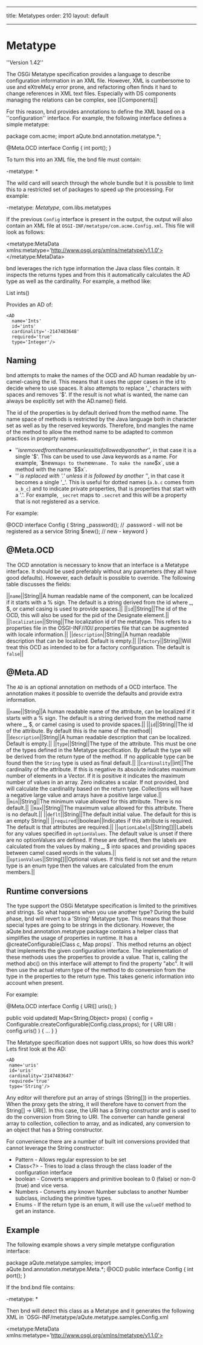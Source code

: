 ___
title: Metatypes
order: 210
layout: default
___
# Metatype
''Version 1.42''

The OSGi Metatype specification provides a language to describe configuration information in an XML file. However, XML is cumbersome to use and eXtreMeLy error prone, and refactoring often finds it hard to change references in XML text files. Especially with DS components managing the relations can be complex, see [[Components]]

For this reason, bnd provides annotations to define the XML based on a ''configuration'' interface. For example, the following interface defines a simple metatype:

  package com.acme;
  import aQute.bnd.annotation.metatype.*;

  @Meta.OCD interface Config {
    int port();
  }

To turn this into an XML file, the bnd file must contain:

  -metatype: *

The wild card will search through the whole bundle but it is possible to limit this to a restricted set of packages to speed up the processing. For example:

  -metatype: *Metatype*, com.libs.metatypes

If the previous `Config` interface is present in the output, the output will also contain an XML file at `OSGI-INF/metatype/com.acme.Config.xml`. This file will look as follows:

  <metatype:MetaData 
    xmlns:metatype='http://www.osgi.org/xmlns/metatype/v1.1.0'>
    <OCD 
      name='Config' 
      id='aQute.metatype.samples.Config' 
      localization='aQute.metatype.samples.Config'>
      <AD 
        name='Port' 
        id='port' 
        cardinality='0' 
        required='true' 
        type='Integer'/>
    </OCD>
    <Designate pid='aQute.metatype.samples.Config'>
      <Object ocdref='aQute.metatype.samples.Config'/>
    </Designate>
  </metatype:MetaData>

bnd leverages the rich type information the Java class files contain. It inspects the returns types and from this it automatically calculates the AD type as well as the cardinality. For example, a method like:

   List<Integer> ints()

Provides an AD of:

    <AD 
      name='Ints' 
      id='ints' 
      cardinality='-2147483648' 
      required='true' 
      type='Integer'/>

## Naming
bnd attempts to make the names of the OCD and AD human readable by un-camel-casing the id. This means that it uses the upper cases in the id to decide where to use spaces. It also attempts to replace '_' characters with spaces and removes '$'. If the result is not what is wanted, the name can always be explicitly set with the AD.name() field.

The id of the properties is by default derived from the method name. The name space of methods is restricted by the Java language both in character set as well as by the reserved keywords. Therefore, bnd mangles the name of the method to allow the method name to be adapted to common practices in proeprty names.

* '$' is removed from the name unless it is followed by another '$', in that case it is a single '$'. This can be used to use Java keywords as a name. For example, `$new` maps to the `new` name. To make the name `$x`, use a method with the name `$$x`.
* '_' is replaced with '.' unless it is followed by another '_', in that case it becomes a single '_'. This is useful for dotted names (`a.b.c` comes from `a_b_c`) and to indicate private properties, that is properties that start with a '.'. For example, `_secret` maps to `.secret` and this will be a property that is not registered as a service. 

For example:

  @OCD
  interface Config {
    String _password(); // .password - will not be registered as a service
    String $new();      // new - keyword
  }

## @Meta.OCD
The OCD annotation is necessary to know that an interface is a Metatype interface. It should be used preferably without any parameters (they all have good defaults). However, each default is possible to override. The following table discusses the fields:

||`name`||String||A human readable name of the component, can be localized if it starts with a % sign. The default is a string derived from the id where _, $, or camel casing is used to provide spaces.||
||`id`||String||The id of the OCD, this will also be used for the pid of the Designate element.||
||`localization`||String||The localization id of the metatype. This refers to a properties file in the OSGI-INF/i10l/<localization>.properties file that can be augmented with locale information.||
||`description`||String||A human readable description that can be localized. Default is empty.||
||`factory`||String||Will treat this OCD as intended to be for a factory configuration. The default is `false`||

## @Meta.AD
The `AD` is an optional annotation on methods of a OCD interface. The annotation makes it possible to override the defaults and provide extra information.

||`name`||String||A human readable name of the attribute, can be localized if it starts with a % sign. The default is a string derived from the method name where _, $, or camel casing is used to provide spaces.||
||`id`||String||The id of the attribute. By default this is the name of the method||
||`description`||String||A human readable description that can be localized. Default is empty.||
||`type`||String||The type of the attribute. This must be one of the types defined in the Metatype specification. By default the type will be derived from the return type of the method. If no applicable type can be found then the `String` type is used as final default.||
||`cardinality`||int||The cardinality of the attribute. If this is negative its absolute indicates maximum number of elements in a Vector. If it is positive it indicates the maximum number of values in an array. Zero indicates a scalar. If not provided, bnd will calculate the cardinality based on the return type. Collections will have a negative large value and arrays have a positive large value.||
||`min`||String||The minimum value allowed for this attribute. There is no default.||
||`max`||String||The maximum value allowed for this attribute. There is no default.||
||`deflt`||String||The default initial value. The default for this is an empty String||
||`required`||boolean||Indicates if this attribute is required. The default is that attributes are required.||
||`optionLabels`||String[]||Labels for any values specified in `optionValues`. The default value is unset if there are no optionValues are defined. If these are defined, then the labels are calculated from the values by making _, $ into spaces and providing spaces between camel cased words in the values.||
||`optionValues`||String[]||Optional values. If this field is not set and the return type is an enum type then the values are calculated from the enum members.||


## Runtime conversions
The type support the OSGi Metatype specification is limited to the primitives and strings. So what happens when you use another type? During the build phase, bnd will revert to a 'String' Metatype type. This means that those special types are going to be strings in the dictionary. However, the aQute.bnd.annotation.metatype package contains a helper class that simplifies the usage of properties in runtime. It has a @createConfigurable(Class<T> c, Map<?,?> props)`. This method returns an object that implements the given configuration interface. The implementation of these methods uses the properties to provide a value. That is, calling the method abc() on this interface will attempt to find the property "abc". It will then use the actual return type of the method to do conversion from the type in the properties to the return type. This takes generic information into account when present.

For example:

  @Meta.OCD
  interface Config {
    URI[] uris();
  }

  public void updated( Map<String,Object> props) {
    config = Configurable.createConfigurable(Config.class,props);
    for ( URI URI : config.uris() ) {
      ...
    }
  }

The Metatype specification does not support URIs, so how does this work? Lets first look at the AD:

    <AD 
     name='uris' 
     id='uris' 
     cardinality='2147483647' 
     required='true' 
     type='String'/>

Any editor will therefore put an array of strings (String[]) in the properties. When the proxy gets the string, it will therefore have to convert from the String[] -> URI[]. In this case, the URI has a String constructor and is used to do the conversion from String to URI. The converter can handle general array to collection, collection to array, and as indicated, any conversion to an object that has a String constructor.

For convenience there are a number of built int conversions provided that cannot leverage the String constructor:

* Pattern - Allows regular expression to be set
* Class<?> - Tries to load a class through the class loader of the configuration interface
* boolean - Converts wrappers and primitive boolean to 0 (false) or non-0 (true) and vice versa.
* Numbers - Converts any known Number subclass to another Number subclass, including the primitive types.
* Enums - If the return type is an enum, it will use the `valueOf` method to get an instance.

## Example
The following example shows a very simple metatype configuration interface:

  package aQute.metatype.samples;
  import aQute.bnd.annotation.metatype.Meta.*;
  @OCD
  public interface Config {
    int port();
  }

If the bnd.bnd file contains:

  -metatype: *

Then bnd will detect this class as a Metatype and it generates the following XML in `OSGi-INF/metatype/aQute.metatype.samples.Config.xml

  <?xml version='1.0'?>
  <metatype:MetaData 
     xmlns:metatype='http://www.osgi.org/xmlns/metatype/v1.1.0'>
    <OCD 
      name='Config' 
      id='aQute.metatype.samples.Config'   
      localization='aQute.metatype.samples.Config'>
      <AD 
        name='Port' 
        id='port' 
        cardinality='0' 
        required='true' 
        type='Integer'/>
    </OCD>
    <Designate pid='aQute.metatype.samples.Config'>
      <Object ocdref='aQute.metatype.samples.Config'/>
    </Designate>
  </metatype:MetaData>

As usual, XML does an outstanding job in obfuscating the interesting parts. If you're using the Apache Felix Webconsole (and if not, why not?) then you can edit this metatype on the web:

%width=500px% http://www.aqute.biz/uploads/Bnd/webconsole.png

This metatype can now be used in a simple example that prints the port number:

  package aQute.metatype.samples;
  import java.util.*;
  import org.osgi.service.cm.*;
  import aQute.bnd.annotation.component.*;
  import aQute.bnd.annotation.metatype.*;

  @Component(properties="service.pid=aQute.metatype.samples.Config")
  public class Echo implements ManagedService {
	
    public void updated(Dictionary properties) 
      throws ConfigurationException {
      if ( properties != null ) {
        Config config = Configurable.createConfigurable(
          Config.class, properties);
        System.out.println(config.port());
      }
    }
  }

The editor can get quite rich with the metatype information. For example:

http://www.aqute.biz/uploads/Bnd/complex.png

This information came from the following Meta interface:

  interface SampleConfig {
    String _secret();
    String $new();
    String name();
    enum X { A, B, C; }
    X x();
    int birthYear();
    URI uri();
    URI[] uris();
    Collection<URI> curis();
    Collection<Integer> ints(); // fails on webconsole
  } 


Though this is a big savings over normal fudging with properties, it gets better. The metatyping is fully integrated with DS. In this example, we're using DS to register the Managed Service but this is not necessary because DS will automatically use the name of a component as the PID. So with a component life can be as easy as:

  @Component(designate=Config.class)
  public class Echo2 {	
    @Activate
    void activate(Map<?,?> properties) throws ConfigurationException {
      Config config = Configurable.createConfigurable(
         Config.class, properties);
      System.out.println(config.port());
    }
  }

No more strings. Components and metatypes are extensively explained in [[Components]].
